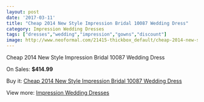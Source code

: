 ```yaml
---
layout: post
date: '2017-03-11'
title: "Cheap 2014 New Style Impression Bridal 10087 Wedding Dress"
category: Impression Wedding Dresses
tags: ["dresses","wedding","impression","gowns","discount"]
image: http://www.neoformal.com/21415-thickbox_default/cheap-2014-new-style-impression-bridal-10087-wedding-dress.jpg
---
```

Cheap 2014 New Style Impression Bridal 10087 Wedding Dress

On Sales: **$414.99**
<a href="https://www.neoformal.com/en/impression-wedding-dresses-2014/6951-cheap-2014-new-style-impression-bridal-10087-wedding-dress.html"><amp-img layout="responsive" width="600" height="600" src="//www.neoformal.com/21415-thickbox_default/cheap-2014-new-style-impression-bridal-10087-wedding-dress.jpg" alt="Cheap 2014 New Style Impression Bridal 10087 Wedding Dress 0" /></a>
<a href="https://www.neoformal.com/en/impression-wedding-dresses-2014/6951-cheap-2014-new-style-impression-bridal-10087-wedding-dress.html"><amp-img layout="responsive" width="600" height="600" src="//www.neoformal.com/21416-thickbox_default/cheap-2014-new-style-impression-bridal-10087-wedding-dress.jpg" alt="Cheap 2014 New Style Impression Bridal 10087 Wedding Dress 1" /></a>

Buy it: [Cheap 2014 New Style Impression Bridal 10087 Wedding Dress](https://www.neoformal.com/en/impression-wedding-dresses-2014/6951-cheap-2014-new-style-impression-bridal-10087-wedding-dress.html "Cheap 2014 New Style Impression Bridal 10087 Wedding Dress")

View more: [Impression Wedding Dresses](https://www.neoformal.com/en/105-impression-wedding-dresses-2014 "Impression Wedding Dresses")